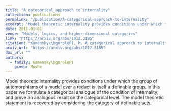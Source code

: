 ```yaml
---
title: "A categorical approach to internality"
collection: publications
permalink: "/publication/A-categorical-approach-to-internality"
excerpt: "Model theoretic internality provides conditions under which the group of automorphisms of a model over a reduct is itself a definable group. In this paper we formulate a categorical analogue of the condition of internality, and prove an analogous result on the categorical level. The model theoretic statement is recovered by considering the category of definable sets."
date: 2011-01-01
venue: "Models, logics, and higher-dimensional categories"
link: "https://arxiv.org/abs/1012.3185"
citation: "Kamensky\\bgurolePI, M. A categorical approach to internality. In B. Hart, T. G. Kucera, A. Pillay, P. J. Scott, &amp; R. A. G. Seely (Eds.), <i>Models, logics, and higher-dimensional categories</i> (Vol. 53, pp. 139–156). American Mathematical Society. https://arxiv.org/abs/1012.3185"
arxiv_url: "https://arxiv.org/abs/1012.3185"
doi_url: ""
authors:
  - family: Kamensky\bgurolePI
    given: Moshe
---
```

Model theoretic internality provides conditions under which the group of automorphisms of a model over a reduct is itself a definable group. In this paper we formulate a categorical analogue of the condition of internality, and prove an analogous result on the categorical level. The model theoretic statement is recovered by considering the category of definable sets.

